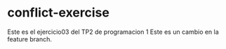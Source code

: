 # conflict-exercise
Este es el ejercicio03 del TP2 de programacion 1
Este es un cambio en la feature branch.